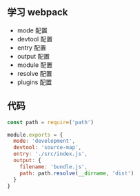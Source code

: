 ## 学习 webpack
* mode 配置
* devtool 配置
* entry 配置
* output 配置
* module 配置
* resolve 配置
* plugins 配置

## 代码
```js
const path = require('path')

module.exports = {
  mode: 'development',
  devtool: 'source-map',
  entry: './src/index.js',
  output: {
    filename: 'bundle.js',
    path: path.resolve(__dirname, 'dist')
  }
}
```
